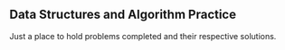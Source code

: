 ## Data Structures and Algorithm Practice

Just a place to hold problems completed and their respective solutions.
